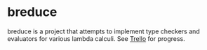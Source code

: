 # breduce

breduce is a project that attempts to implement type checkers and evaluators
for various lambda calculi. See [Trello][trello] for progress.

[trello]: https://trello.com/b/lB9b2w6f/breduce
